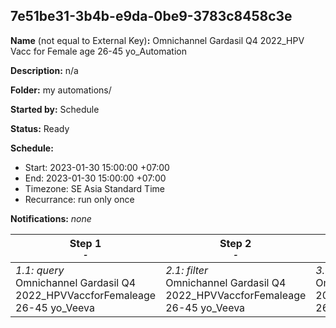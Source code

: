 ## 7e51be31-3b4b-e9da-0be9-3783c8458c3e

**Name** (not equal to External Key)**:** Omnichannel Gardasil Q4 2022_HPV Vacc for Female age 26-45 yo_Automation

**Description:** n/a

**Folder:** my automations/

**Started by:** Schedule

**Status:** Ready

**Schedule:**

* Start: 2023-01-30 15:00:00 +07:00
* End: 2023-01-30 15:00:00 +07:00
* Timezone: SE Asia Standard Time
* Recurrance: run only once

**Notifications:** _none_


| Step 1<br>_<small>-</small>_ | Step 2<br>_<small>-</small>_ | Step 3<br>_<small>-</small>_ | Step 4<br>_<small>-</small>_ |
| --- | --- | --- | --- |
| _1.1: query_<br>Omnichannel Gardasil Q4 2022_HPVVaccforFemaleage 26-45 yo_Veeva | _2.1: filter_<br>Omnichannel Gardasil Q4 2022_HPVVaccforFemaleage 26-45 yo_Veeva | _3.1: query_<br>Omnichannel Gardasil Q4 2022_HPVVaccforFemaleage 26-45 yo_CRM | _4.1: filter_<br>Omnichannel Gardasil Q4 2022_HPVVaccforFemaleage 26-45 yo_CRM |
